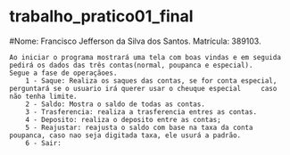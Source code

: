 # trabalho_pratico01_final
#Nome: Francisco Jefferson da Silva dos Santos. Matrícula: 389103.

    Ao iniciar o programa mostrará uma tela com boas vindas e em seguida pedirá os dados das três contas(normal, poupanca e especial).
    Segue a fase de operaçãoes.
        1 - Saque: Realiza os saques das contas, se for conta especial, perguntará se o usuario irá querer usar o cheuque especial     caso não tenha limite.
        2 - Saldo: Mostra o saldo de todas as contas.
        3 - Trasferencia: realiza a trasferencia entres as contas.
        4 - Deposito: realiza o deposito entre as contas;
        5 - Reajustar: reajusta o saldo com base na taxa da conta poupanca, caso nao seja digitada taxa, ele usurá a padrão.
        6 - Sair:
